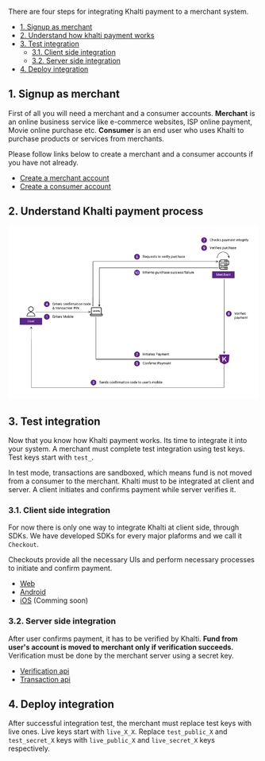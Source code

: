 There are four steps for integrating Khalti payment to a merchant system.

- [1. Signup as merchant](#1-signup-as-merchant)
- [2. Understand how khalti payment works](#2-understand-khalti-payment-process)
- [3. Test integration](#3-test-integration)
	- [3.1. Client side integration](##3.1-client-side-integration)
	- [3.2. Server side integration](##3.2-server-side-integration)
- [4. Deploy integration](#4-deploy-integration)

## 1. Signup as merchant
First of all you will need a merchant and a consumer accounts.
**Merchant** is an online business service like e-commerce websites, ISP online payment, Movie online purchase etc.
**Consumer** is an end user who uses Khalti to purchase products or services from merchants.

Please follow links below to create a merchant and a consumer accounts if you have not already.

- [Create a merchant account](https://khalti.com/join/merchant/)
- [Create a consumer account](https://khalti.com/join/)

## 2. Understand Khalti payment process

![Khalti payment overview](./img/khalti-payment-overview.png)

## 3. Test integration
Now that you know how Khalti payment works. Its time to integrate it into your system.
A merchant must complete test integration using test keys. Test keys start with `test_`.

In test mode, transactions are sandboxed, which means fund is not moved from a consumer to the merchant.
Khalti must to be integrated at client and server. A client initiates and confirms payment while server verifies it.

### 3.1. Client side integration
For now there is only one way to integrate Khalti at client side, through SDKs.
We have developed SDKs for every major plaforms and we call it `Checkout`.

Checkouts provide all the necessary UIs and perform necessary processes to initiate and confirm payment.

- [Web](./checkout/web.md)
- [Android](./checkout/android.md)
- [iOS](./checkout/ios.md) (Comming soon)

### 3.2. Server side integration
After user confirms payment, it has to be verified by Khalti.
**Fund from user's account is moved to merchant only if verification succeeds.**
Verification must be done by the merchant server using a secret key.

- [Verification api](./api/verification.md)
- [Transaction api](./api/transaction.md)

## 4. Deploy integration
After successful integration test, the merchant must replace test keys with live ones.
Live keys start with `live_X_X`. Replace `test_public_X` and `test_secret_X` keys with `live_public_X` and `live_secret_X` keys respectively.
